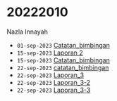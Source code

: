 # 20222010
Nazla Innayah


+ `01-sep-2023` [Catatan_bimbingan](01_09_2023_catatan_bimbingan.docx)
+ `15-sep-2023` [Laporan 2](2023_09_15_Presentasi3.pptx)
+ `15-sep-2023` [Catatan_bimbingan](15_09_2023_catatan_bimbingan.docx)
+ `22-sep-2023` [catatan_bimbingan](22_09_2023_catatan_bimbingan.docx)
+ `22-sep-2023` [Laporan_3](2023_09_22_Presentasi4.pptx)
+ `22-sep-2023` [Laporan_3-2](Variasi_koordinat_1_bola.pptx)
+ `22-sep-2023` [Laporan_3-3](hitungan_kasar_mesh.xlsx)

